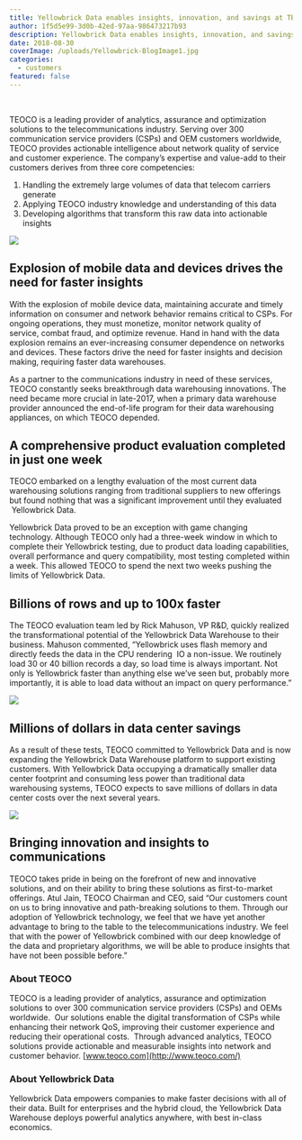 ```yaml
---
title: Yellowbrick Data enables insights, innovation, and savings at TEOCO
author: 1f5d5e99-3d0b-42ed-97aa-986473217b93
description: Yellowbrick Data enables insights, innovation, and savings at TEOCO
date: 2018-08-30
coverImage: /uploads/Yellowbrick-BlogImage1.jpg
categories:
  - customers
featured: false
---
```


<BaseWistia id="o4bgkyrs5q" />
<br>

TEOCO is a leading provider of analytics, assurance and optimization solutions to the telecommunications industry. Serving over 300 communication service providers (CSPs) and OEM customers worldwide, TEOCO provides actionable intelligence about network quality of service and customer experience. The company’s expertise and value-add to their customers derives from three core competencies:

1. Handling the extremely large volumes of data that telecom carriers generate
2. Applying TEOCO industry knowledge and understanding of this data
3. Developing algorithms that transform this raw data into actionable insights

![](/uploads/blog-TEOCO-Quote-1-1024x512.jpg)

## Explosion of mobile data and devices drives the need for faster insights

With the explosion of mobile device data, maintaining accurate and timely information on consumer and network behavior remains critical to CSPs. For ongoing operations, they must monetize, monitor network quality of service, combat fraud, and optimize revenue. Hand in hand with the data explosion remains an ever-increasing consumer dependence on networks and devices. These factors drive the need for faster insights and decision making, requiring faster data warehouses.

As a partner to the communications industry in need of these services, TEOCO constantly seeks breakthrough data warehousing innovations. The need became more crucial in late-2017, when a primary data warehouse provider announced the end-of-life program for their data warehousing appliances, on which TEOCO depended.

## A comprehensive product evaluation completed in just one week

TEOCO embarked on a lengthy evaluation of the most current data warehousing solutions ranging from traditional suppliers to new offerings but found nothing that was a significant improvement until they evaluated  Yellowbrick Data.

Yellowbrick Data proved to be an exception with game changing technology. Although TEOCO only had a three-week window in which to complete their Yellowbrick testing, due to product data loading capabilities, overall performance and query compatibility, most testing completed within a week. This allowed TEOCO to spend the next two weeks pushing the limits of Yellowbrick Data.

## Billions of rows and up to 100x faster

The TEOCO evaluation team led by Rick Mahuson, VP R&D, quickly realized the transformational potential of the Yellowbrick Data Warehouse to their business. Mahuson commented, “Yellowbrick uses flash memory and directly feeds the data in the CPU rendering  IO a non-issue. We routinely load 30 or 40 billion records a day, so load time is always important. Not only is Yellowbrick faster than anything else we’ve seen but, probably more importantly, it is able to load data without an impact on query performance.”

![](/uploads/blog-TEOCO-Quote-21-1024x512.jpg)

## Millions of dollars in data center savings

As a result of these tests, TEOCO committed to Yellowbrick Data and is now expanding the Yellowbrick Data Warehouse platform to support existing customers. With Yellowbrick Data occupying a dramatically smaller data center footprint and consuming less power than traditional data warehousing systems, TEOCO expects to save millions of dollars in data center costs over the next several years.

![](/uploads/blog-TEOCO-Quote-3-1-1024x512.jpg)

## Bringing innovation and insights to communications

TEOCO takes pride in being on the forefront of new and innovative solutions, and on their ability to bring these solutions as first-to-market offerings. Atul Jain, TEOCO Chairman and CEO, said “Our customers count on us to bring innovative and path-breaking solutions to them. Through our adoption of Yellowbrick technology, we feel that we have yet another advantage to bring to the table to the telecommunications industry. We feel that with the power of Yellowbrick combined with our deep knowledge of the data and proprietary algorithms, we will be able to produce insights that have not been possible before.”

### About TEOCO

TEOCO is a leading provider of analytics, assurance and optimization solutions to over 300 communication service providers (CSPs) and OEMs worldwide.  Our solutions enable the digital transformation of CSPs while enhancing their network QoS, improving their customer experience and reducing their operational costs.  Through advanced analytics, TEOCO solutions provide actionable and measurable insights into network and customer behavior. [www.teoco.com](http://www.teoco.com/)

### About Yellowbrick Data

Yellowbrick Data empowers companies to make faster decisions with all of their data. Built for enterprises and the hybrid cloud, the Yellowbrick Data Warehouse deploys powerful analytics anywhere, with best in-class economics.
